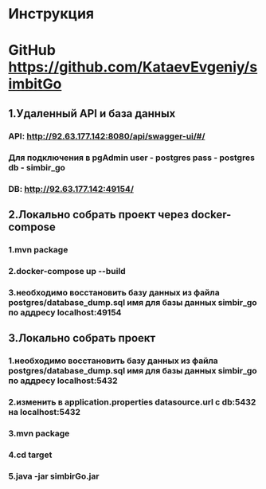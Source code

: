 # Инструкция

# GitHub https://github.com/KataevEvgeniy/simbitGo

## 1.Удаленный API и база данных
### API: http://92.63.177.142:8080/api/swagger-ui/#/
### Для подключения в pgAdmin user - postgres pass - postgres db - simbir_go
### DB: http://92.63.177.142:49154/ 

## 2.Локально собрать проект через docker-compose
### 1.mvn package
### 2.docker-compose up --build
### 3.необходимо восстановить базу данных из файла postgres/database_dump.sql имя для базы данных simbir_go по аддресу localhost:49154

## 3.Локально собрать проект
### 1.необходимо восстановить базу данных из файла postgres/database_dump.sql имя для базы данных simbir_go по аддресу localhost:5432
### 2.изменить в application.properties datasource.url с db:5432 на localhost:5432
### 3.mvn package
### 4.cd target
### 5.java -jar simbirGo.jar